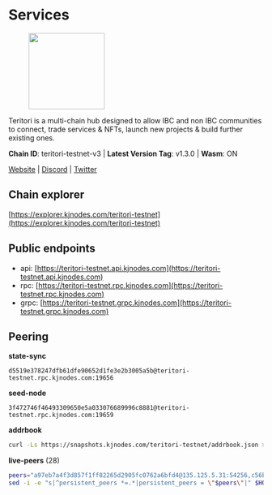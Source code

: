 # Services

<figure><img src="https://raw.githubusercontent.com/kj89/testnet_manuals/main/pingpub/logos/teritori.png" width="150" alt=""><figcaption></figcaption></figure>

Teritori is a multi-chain hub designed to allow IBC and non IBC communities  to connect, trade services & NFTs, launch new projects & build further existing ones.

**Chain ID**: teritori-testnet-v3 | **Latest Version Tag**: v1.3.0 | **Wasm**: ON

[Website](https://teritori.com) | [Discord](https://discord.gg/teritori) | [Twitter](https://twitter.com/TeritoriNetwork)


## Chain explorer
[https://explorer.kjnodes.com/teritori-testnet](https://explorer.kjnodes.com/teritori-testnet)

## Public endpoints

* api: [https://teritori-testnet.api.kjnodes.com](https://teritori-testnet.api.kjnodes.com)
* rpc: [https://teritori-testnet.rpc.kjnodes.com](https://teritori-testnet.rpc.kjnodes.com)
* grpc: [https://teritori-testnet.grpc.kjnodes.com](https://teritori-testnet.grpc.kjnodes.com)

## Peering

**state-sync**

```text
d5519e378247dfb61dfe90652d1fe3e2b3005a5b@teritori-testnet.rpc.kjnodes.com:19656
```

**seed-node**

```text
3f472746f46493309650e5a033076689996c8881@teritori-testnet.rpc.kjnodes.com:19659
```

**addrbook**
```bash
curl -Ls https://snapshots.kjnodes.com/teritori-testnet/addrbook.json > $HOME/.teritorid/config/addrbook.json
```

**live-peers** (28)
```bash
peers="a97eb7a4f3d857f1ff82265d2905fc0762a6bfd4@135.125.5.31:54256,c56b132be41b247c9f8fa1f2addaca57f9946e29@75.119.159.159:44656,53f69cd52a4b633179b9e762cf8d51f6696a27f6@51.159.141.148:26656,3614bc766d73bebf6b73737b6690af60e7f0683e@65.108.206.118:46656,3b539b6cff93fb3631d0a600a56ade3c6ca6bea3@51.79.28.170:26656,8ef4ef39a887861744717feacc350403387c4c56@65.109.38.54:21096,d5519e378247dfb61dfe90652d1fe3e2b3005a5b@65.109.68.190:19656,303666c503cd27161529692de701f5b2d3a2f043@65.109.23.114:15956,07d196ccefcadc548c6cd06cfea425f1544b1495@213.239.217.52:41656,4ebfdac0d496be2407c02202e5ad6f226a11b37a@65.21.134.202:26736,2c22cede085815a7ef2e9842ef0f6c9c694e9e4e@167.86.88.90:26656,69012ce642095e15f588ddb154327633bb2ecb9c@65.109.39.223:26656,6a94690aa76f7ffbfa1ee93c50dddfb571f159b6@5.189.130.43:19656,ec0c58dbfe67a12ea16951134e29a6566ac05add@185.217.125.98:26656,0e51ebd10636b48b69625677a5154b839ff3f557@65.108.43.116:56107,39a4dbd5a4199187bf4f6b30ac03156b3e3d7b29@65.21.139.170:20026,c89ecc57dc30addb7e9032684916725c25b2a6c5@162.55.103.44:26656,bf100c1b6b44a6e96ab5691f3023cec3c27747fd@144.126.142.78:46656,31413c99357d0cfc48a46767ade171db2ea0205e@135.181.138.160:46656,e1c50c477202e2f37643d044a6cde3c913f42230@65.108.71.92:54256,ac94097daec8a32d4ed3f074f26f214cedfbb541@85.173.112.154:26656,5ae1012f9b0f4672d8152de903d115dd2f1a3ee3@65.21.170.3:27656,e1b331c1f3cba509960c65d6c6bc9b49532bcbaa@65.109.85.170:27656,6bc9f80a5123d62c23aadb7b5d68b740a794b0c6@207.180.194.156:36656,ec8faa221a99f5c6d8f647cd08f60f2ace0ed1e2@65.109.112.20:11044,e78cee0e46927e483212e0313a35da6cc9151ed5@65.109.28.219:15956,b33ebb4672f929dddde1365c9678a39abfd881fb@54.202.144.51:26656,625b814af9f535b91a92727138838fde0174faff@65.108.124.172:27656"
sed -i -e "s|^persistent_peers *=.*|persistent_peers = \"$peers\"|" $HOME/.teritorid/config/config.toml
```
